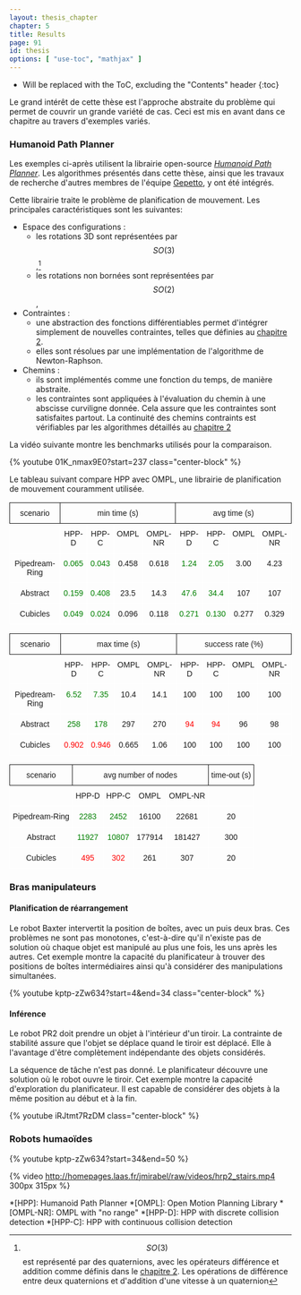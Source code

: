 ```yaml
---
layout: thesis_chapter
chapter: 5
title: Results
page: 91
id: thesis
options: [ "use-toc", "mathjax" ]
---
```


* Will be replaced with the ToC, excluding the "Contents" header
{:toc}

Le grand intérêt de cette thèse est l'approche abstraite du problème qui
permet de couvrir un grande variété de cas.
Ceci est mis en avant dans ce chapitre au travers d'exemples variés.

### Humanoid Path Planner

Les exemples ci-après utilisent la librairie open-source [*Humanoid Path Planner*](https://humanoid-path-planner.github.io/hpp-doc/index.html).
Les algorithmes présentés dans cette thèse, ainsi que les travaux de recherche d'autres membres de l'équipe [Gepetto](http://projects.laas.fr/gepetto),
y ont été intégrés.

Cette librairie traite le problème de planification de mouvement.
Les principales caractéristiques sont les suivantes:

- Espace des configurations :
  - les rotations 3D sont représentées par $$SO(3)$$,[^quaternion]
  - les rotations non bornées sont représentées par $$SO(2)$$,
- Contraintes :
  - une abstraction des fonctions différentiables permet d'intégrer simplement de nouvelles contraintes, telles que définies au [chapitre 2](chap2.html#contraintes).
  - elles sont résolues par une implémentation de l'algorithme de Newton-Raphson.
- Chemins :
  - ils sont implémentés comme une fonction du temps, de manière abstraite.
  - les contraintes sont appliquées à l'évaluation du chemin à une abscisse curviligne donnée. Cela assure que les contraintes sont satisfaites partout.
    La continuité des chemins contraints est vérifiables par les algorithmes détaillés au [chapitre 2](chap2.html#chemin-continue-sur-des-varits)

La vidéo suivante montre les benchmarks utilisés pour la comparaison.

{% youtube 01K_nmax9E0?start=237 class="center-block" %}

Le tableau suivant compare HPP avec OMPL, une librairie de planification de mouvement couramment utilisée.

<style type="text/css">
.tg  {border-collapse:collapse;border-spacing:0;}
.tg td{font-family:Arial, sans-serif;font-size:14px;padding:10px 5px;border-style:solid;border-color:white;border-width:1px;overflow:hidden;word-break:normal;}
.tg th{font-family:Arial, sans-serif;font-size:14px;font-weight:normal;padding:10px 5px;border-style:solid;border-width:1px;overflow:hidden;word-break:normal;}
.tg .tg-baqh{text-align:center;vertical-align:top}
.tg .green{color:green;}
.tg .red{color:red;}
</style>
<table class="table tg">
  <tr>
    <th class="tg-baqh">scenario</th>
    <th class="tg-baqh" colspan="4">min time (s)</th>
    <th class="tg-baqh" colspan="4">avg time (s)</th>
  </tr>
  <tr>
    <td class="tg-baqh"></td>
    <td class="tg-baqh">HPP-D</td>
    <td class="tg-baqh">HPP-C</td>
    <td class="tg-baqh">OMPL</td>
    <td class="tg-baqh">OMPL-NR</td>
    <td class="tg-baqh">HPP-D</td>
    <td class="tg-baqh">HPP-C</td>
    <td class="tg-baqh">OMPL</td>
    <td class="tg-baqh">OMPL-NR</td>
  </tr>
  <tr>
    <td class="tg-baqh">Pipedream-Ring</td>
    <td class="tg-baqh green">0.065</td>
    <td class="tg-baqh green">0.043</td>
    <td class="tg-baqh">0.458</td>
    <td class="tg-baqh">0.618</td>
    <td class="tg-baqh green">1.24</td>
    <td class="tg-baqh green">2.05</td>
    <td class="tg-baqh">3.00</td>
    <td class="tg-baqh">4.23</td>
  </tr>
  <tr>
    <td class="tg-baqh">Abstract      </td>
    <td class="tg-baqh green">0.159</td>
    <td class="tg-baqh green">0.408</td>
    <td class="tg-baqh">23.5 </td>
    <td class="tg-baqh">14.3 </td>
    <td class="tg-baqh green">47.6 </td>
    <td class="tg-baqh green">34.4 </td>
    <td class="tg-baqh">107  </td>
    <td class="tg-baqh">107  </td>
  </tr>
  <tr>
    <td class="tg-baqh">Cubicles      </td>
    <td class="tg-baqh green">0.049</td>
    <td class="tg-baqh green">0.024</td>
    <td class="tg-baqh">0.096</td>
    <td class="tg-baqh">0.118</td>
    <td class="tg-baqh green">0.271</td>
    <td class="tg-baqh green">0.130</td>
    <td class="tg-baqh">0.277</td>
    <td class="tg-baqh">0.329</td>
  </tr>
</table>

<table class="table tg">
  <tr>
    <th class="tg-baqh">scenario</th>
    <th class="tg-baqh" colspan="4">max time (s)</th>
    <th class="tg-baqh" colspan="4">success rate (%)</th>
  </tr>
  <tr>
    <td class="tg-baqh"></td>
    <td class="tg-baqh">HPP-D</td>
    <td class="tg-baqh">HPP-C</td>
    <td class="tg-baqh">OMPL</td>
    <td class="tg-baqh">OMPL-NR</td>
    <td class="tg-baqh">HPP-D</td>
    <td class="tg-baqh">HPP-C</td>
    <td class="tg-baqh">OMPL</td>
    <td class="tg-baqh">OMPL-NR</td>
  </tr>
  <tr>
    <td class="tg-baqh">Pipedream-Ring</td>
    <td class="tg-baqh green">6.52 </td>
    <td class="tg-baqh green">7.35 </td>
    <td class="tg-baqh">10.4 </td>
    <td class="tg-baqh">14.1</td>
    <td class="tg-baqh">100</td>
    <td class="tg-baqh">100</td>
    <td class="tg-baqh">100</td>
    <td class="tg-baqh">100</td>
  </tr>
  <tr>
    <td class="tg-baqh">Abstract      </td>
    <td class="tg-baqh green">258  </td>
    <td class="tg-baqh green">178  </td>
    <td class="tg-baqh">297  </td>
    <td class="tg-baqh">270 </td>
    <td class="tg-baqh red">94 </td>
    <td class="tg-baqh red">94 </td>
    <td class="tg-baqh">96 </td>
    <td class="tg-baqh">98 </td>
  </tr>
  <tr>
    <td class="tg-baqh">Cubicles      </td>
    <td class="tg-baqh red">0.902</td>
    <td class="tg-baqh red">0.946</td>
    <td class="tg-baqh">0.665</td>
    <td class="tg-baqh">1.06</td>
    <td class="tg-baqh">100</td>
    <td class="tg-baqh">100</td>
    <td class="tg-baqh">100</td>
    <td class="tg-baqh">100</td>
  </tr>
</table>

<table class="table tg">
  <tr>
    <th class="tg-baqh">scenario</th>
    <th class="tg-baqh" colspan="4">avg number of nodes</th>
    <th class="tg-baqh">time-out (s)</th>
  </tr>
  <tr>
    <td class="tg-baqh"></td>
    <td class="tg-baqh">HPP-D</td>
    <td class="tg-baqh">HPP-C</td>
    <td class="tg-baqh">OMPL</td>
    <td class="tg-baqh">OMPL-NR</td>
    <td class="tg-baqh"></td>
  </tr>
  <tr>
    <td class="tg-baqh">Pipedream-Ring</td>
    <td class="tg-baqh green">2283 </td>
    <td class="tg-baqh green">2452 </td>
    <td class="tg-baqh">16100 </td>
    <td class="tg-baqh">22681 </td>
    <td class="tg-baqh">20 </td>
  </tr>
  <tr>
    <td class="tg-baqh">Abstract      </td>
    <td class="tg-baqh green">11927</td>
    <td class="tg-baqh green">10807</td>
    <td class="tg-baqh">177914</td>
    <td class="tg-baqh">181427</td>
    <td class="tg-baqh">300</td>
  </tr>
  <tr>
    <td class="tg-baqh">Cubicles      </td>
    <td class="tg-baqh red">495  </td>
    <td class="tg-baqh red">302  </td>
    <td class="tg-baqh">261   </td>
    <td class="tg-baqh">307   </td>
    <td class="tg-baqh">20 </td>
  </tr>
</table>

### Bras manipulateurs

#### Planification de réarrangement

Le robot Baxter intervertit la position de boîtes, avec un puis deux bras.
Ces problèmes ne sont pas monotones, c'est-à-dire qu'il n'existe pas de solution où chaque objet est manipulé au plus une fois, les uns après les autres.
Cet exemple montre la capacité du planificateur à trouver des positions de boîtes intermédiaires
ainsi qu'à considérer des manipulations simultanées.

{% youtube kptp-zZw634?start=4&end=34 class="center-block" %}

#### Inférence

Le robot PR2 doit prendre un objet à l'intérieur d'un tiroir.
La contrainte de stabilité assure que l'objet se déplace quand le tiroir est déplacé.
Elle à l'avantage d'être complètement indépendante des objets considérés.

La séquence de tâche n'est pas donné.
Le planificateur découvre une solution où le robot ouvre le tiroir.
Cet exemple montre la capacité d'exploration du planificateur.
Il est capable de considérer des objets à la même position au début et à la fin.

{% youtube iRJtmt7RzDM                class="center-block" %}

### Robots humaoïdes

{% youtube kptp-zZw634?start=34&end=50 %}

{% video http://homepages.laas.fr/jmirabel/raw/videos/hrp2_stairs.mp4 300px 315px %}

*[HPP]: Humanoid Path Planner
*[OMPL]: Open Motion Planning Library
*[OMPL-NR]: OMPL with "no range"
*[HPP-D]: HPP with discrete collision detection
*[HPP-C]: HPP with continuous collision detection
[^quaternion]: $$SO(3)$$ est représenté par des quaternions, avec les opérateurs différence et addition comme définis dans le [chapitre 2](chap2.html#notations-et-dfinitions).
               Les opérations de différence entre deux quaternions et d'addition d'une vitesse à un quaternion 

